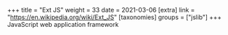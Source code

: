 +++
title = "Ext JS"
weight = 33
date = 2021-03-06
[extra]
link = "https://en.wikipedia.org/wiki/Ext_JS"
[taxonomies]
groups = ["jslib"]
+++
JavaScript web application framework

